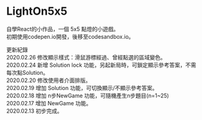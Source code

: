 # LightOn5x5  
自學React的小作品，一個 5x5 點燈的小遊戲。  
初期使用codepen.io開發，後移至codesandbox.io。  

更新紀錄  
2020.02.26 修改顯示樣式：滑鼠游標經過、曾經點選的區域變色。  
2020.02.24 新增 Solution lock 功能，另起新局時，可鎖定顯示參考答案，不需每次點Solution。  
2020.02.20 修改使用者介面排版。  
2020.02.19 增加 Solution 功能，可切換顯示/不顯示參考答案。  
2020.02.18 增加 n步NewGame 功能，可隨機產生n步題目(n=1~25)  
2020.02.17 增加 NewGame 功能。  
2020.02.13 初步完成。  

